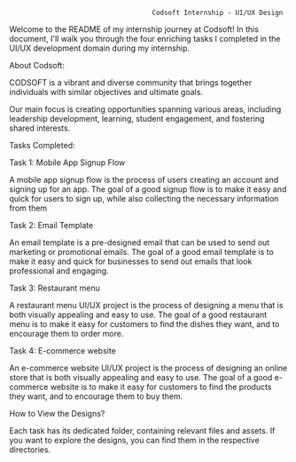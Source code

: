                                         Codsoft Internship - UI/UX Design
Welcome to the README of my internship journey at Codsoft! 
In this document, I'll walk you through the four enriching tasks I completed in the UI/UX development domain during my internship.

About Codsoft:

CODSOFT is a vibrant and diverse community that brings together individuals with similar objectives and ultimate goals. 

Our main focus is creating opportunities spanning various areas, including leadership development, learning, student engagement, and fostering shared interests.

Tasks Completed:


Task 1: Mobile App Signup Flow

A mobile app signup flow is the process of users creating an account and signing up for an app. 
The goal of a good signup flow is to make it easy and quick for users to sign up, while also collecting the necessary information from them

Task 2: Email Template

An email template is a pre-designed email that can be used to send out marketing or promotional emails. 
The goal of a good email template is to make it easy and quick for businesses to send out emails that look professional and engaging.

Task 3: Restaurant menu

A restaurant menu UI/UX project is the process of designing a menu that is both visually appealing and easy to use.
The goal of a good restaurant menu is to make it easy for customers to find the dishes they want, and to encourage them to order more.

Task 4: E-commerce website

An e-commerce website UI/UX project is the process of designing an online store that is both visually appealing and easy to use. 
The goal of a good e-commerce website is to make it easy for customers to find the products
they want, and to encourage them to buy them.


How to View the Designs?

Each task has its dedicated folder, containing relevant files and assets. If you want to explore the designs, you can find them in the respective directories.
